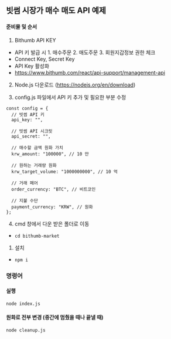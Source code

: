 ## 빗썸 시장가 매수 매도 API 예제

#### 준비물 및 순서

1. Bithumb API KEY

- API 키 발급 시 1. 매수주문 2. 매도주문 3. 회원지갑정보 권한 체크
- Connect Key, Secret Key
- API Key 활성화
- https://www.bithumb.com/react/api-support/management-api

2. Node.js 다운로드 (https://nodejs.org/en/download)

3. config.js 파일에서 API 키 추가 및 필요한 부분 수정

```
const config = {
  // 빗썸 API 키
  api_key: "",

  // 빗썸 API 시크릿
  api_secret: "",

  // 매수할 금액 원화 가치
  krw_amount: "100000", // 10 만

  // 원하는 거래량 원화
  krw_target_volume: "1000000000", // 10 억

  // 거래 페어
  order_currency: "BTC", // 비트코인

  // 지불 수단
  payment_currency: "KRW", // 원화
};
```

4. cmd 창에서 다운 받은 폴더로 이동

- `cd bithumb-market`

1. 설치

- `npm i`

### 명령어

#### 실행

```
node index.js
```

#### 원화로 전부 변경 (중간에 멈췄을 때나 끝낼 때)

```
node cleanup.js
```
